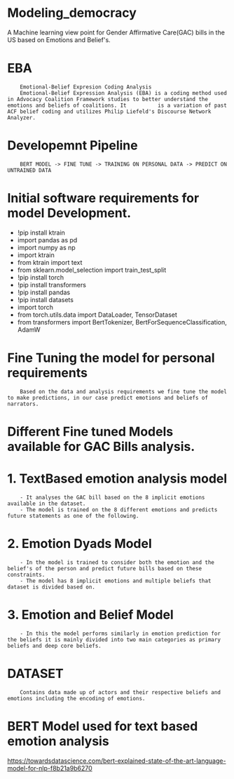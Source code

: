 # Modeling_democracy
A Machine learning view point for Gender Affirmative Care(GAC) bills in the US based on Emotions and Belief's.

# EBA

        Emotional-Belief Expresion Coding Analysis
        Emotional-Belief Expression Analysis (EBA) is a coding method used in Advocacy Coalition Framework studies to better understand the emotions and beliefs of coalitions. It          is a variation of past ACF belief coding and utilizes Philip Liefeld's Discourse Network Analyzer.

# Developemnt Pipeline
        BERT MODEL -> FINE TUNE -> TRAINING ON PERSONAL DATA -> PREDICT ON UNTRAINED DATA

# Initial software requirements for model Development.
- !pip install ktrain
- import pandas as pd
- import numpy as np
- import ktrain
- from ktrain import text
- from sklearn.model_selection import train_test_split
- !pip install torch
- !pip install transformers
- !pip install pandas
- !pip install datasets
- import torch
- from torch.utils.data import DataLoader, TensorDataset
- from transformers import BertTokenizer, BertForSequenceClassification, AdamW

# Fine Tuning the model for personal requirements
        Based on the data and analysis requirements we fine tune the model to make predictions, in our case predict emotions and beliefs of narrators.


# Different Fine tuned Models available for GAC Bills analysis.
# 1. TextBased emotion analysis model
        - It analyses the GAC bill based on the 8 implicit emotions available in the dataset.
        - The model is trained on the 8 different emotions and predicts future statements as one of the following.

# 2. Emotion Dyads Model
        - In the model is trained to consider both the emotion and the belief's of the person and predict future bills based on these constraints.
        - The model has 8 implicit emotions and multiple beliefs that dataset is divided based on.

# 3. Emotion and Belief Model
        - In this the model performs similarly in emotion prediction for the beliefs it is mainly divided into two main categories as primary beliefs and deep core beliefs.


# DATASET 
        Contains data made up of actors and their respective beliefs and emotions including the encoding of emotions. 

# BERT Model used for text based emotion analysis 

https://towardsdatascience.com/bert-explained-state-of-the-art-language-model-for-nlp-f8b21a9b6270


